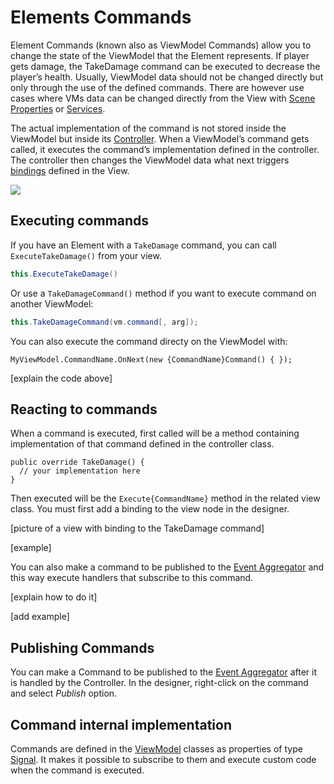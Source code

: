 # Elements Commands

Element Commands (known also as ViewModel Commands) allow you to change the state of the ViewModel that the Element represents. If player gets damage, the TakeDamage command can be executed to decrease the player’s health. Usually, ViewModel data should not be changed directly but only through the use of the defined commands. There are however use cases where VMs data can be changed directly from the View with [Scene Properties](../scene-properties.md) or [Services](../services.md).

The actual implementation of the command is not stored inside the ViewModel but inside its [Controller](../controller.md). When a ViewModel’s command gets called, it executes the command’s implementation defined in the controller. The controller then changes the ViewModel data what next triggers [bindings](view-bindings.md) defined in the View.

![](https://dl.dropboxusercontent.com/u/75445779/uFrame_wiki/uFrame_MVVM_flow.png)

## Executing commands
If you have an Element with a `TakeDamage` command, you can call `ExecuteTakeDamage()` from your view.

```csharp
this.ExecuteTakeDamage()
```

Or use a `TakeDamageCommand()` method if you want to execute command on another ViewModel:

```csharp
this.TakeDamageCommand(vm.command[, arg]);
```

You can also execute the command directy on the ViewModel with:

```
MyViewModel.CommandName.OnNext(new {CommandName}Command() { });
```

[explain the code above]

## Reacting to commands

When a command is executed, first called will be a method containing implementation of that command defined in the controller class.

```
public override TakeDamage() {
  // your implementation here
}
```

Then executed will be the `Execute{CommandName}` method in the related view class. You must first add a binding to the view node in the designer.

[picture of a view with binding to the TakeDamage command]

[example]

You can also make a command to be published to the [Event Aggregator](../event-aggregator.md) and this way execute handlers that subscribe to this command.

[explain how to do it]

[add example]

## Publishing Commands

You can make a Command to be published to the [Event Aggregator](../event-aggregator.md) after it is handled by the Controller. In the designer, right-click on the command and select _Publish_ option.

## Command internal implementation

Commands are defined in the [ViewModel](../view-models.md) classes as properties of type [Signal](../classes/signal.md). It makes it possible to subscribe to them and execute custom code when the command is executed.
